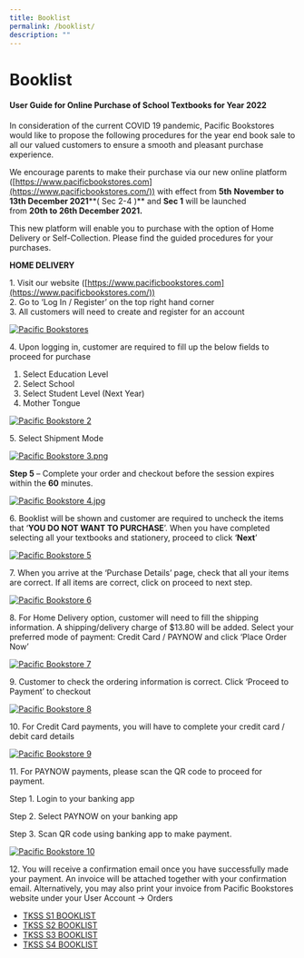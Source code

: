 ```yaml
---
title: Booklist
permalink: /booklist/
description: ""
---
```

# Booklist
#### **User Guide for Online Purchase of School Textbooks for Year 2022**

In consideration of the current COVID 19 pandemic, Pacific Bookstores would like to propose the following procedures for the year end book sale to all our valued customers to ensure a smooth and pleasant purchase experience.

We encourage parents to make their purchase via our new online platform ([https://www.pacificbookstores.com](https://www.pacificbookstores.com/)) with effect from **5th** **November to 13th December 2021****( Sec 2-4 )** and **Sec 1** will be launched from **20th to 26th December 2021.**

This new platform will enable you to purchase with the option of Home Delivery or Self-Collection. Please find the guided procedures for your purchases.

**HOME DELIVERY**

1\.  Visit our website ([https://www.pacificbookstores.com](https://www.pacificbookstores.com/))  
2\.  Go to ‘Log In / Register’ on the top right hand corner  
3\.  All customers will need to create and register for an account

[![Pacific Bookstores](/images/Booklist/Pacific-bookstores.png)](/images/Booklist/Pacific-bookstores.png)

4\. Upon logging in, customer are required to fill up the below fields to proceed for purchase

   1.  Select Education Level  
   2.  Select School  
   3.  Select Student Level (Next Year)  
   4.  Mother Tongue

[![Pacific Bookstore 2](/images/Booklist/Pacific-bookstore-2.png)](/images/Booklist/Pacific-bookstore-2.png)

5\. Select Shipment Mode

[![Pacific Bookstore 3.png](/images/Booklist/Pacific-bookstore-3.jpg)](/images/Booklist/Pacific-bookstore-3.jpg)

**Step 5** – Complete your order and checkout before the session expires within the **60** minutes.

[![Pacific Bookstore 4.jpg](/images/Booklist/Pacific-bookstore-4.png)](/images/Booklist/Pacific-bookstore-4.png)

6\. Booklist will be shown and customer are required to uncheck the items that ‘**YOU DO NOT WANT TO PURCHASE**’. When you have completed selecting all your textbooks and stationery, proceed to click ‘**Next**’

[![Pacific Bookstore 5](/images/Booklist//Pacific-bookstore-5.png)](/images/Booklist/Pacific-bookstore-5.png)

7\. When you arrive at the ‘Purchase Details’ page, check that all your items are correct. If all items are correct, click on proceed to next step.

[![Pacific Bookstore 6](/images/Booklist/Pacific-bookstore-6.png)](/images/Booklist//Pacific-bookstore-6.png)

8\. For Home Delivery option, customer will need to fill the shipping information. A shipping/delivery charge of $13.80 will be added. Select your preferred mode of payment: Credit Card / PAYNOW and click ‘Place Order Now’

[![Pacific Bookstore 7](/images/Booklist/Pacific-bookstore-7.png)](/images/Booklist/Pacific-bookstore-7.png)

9\. Customer to check the ordering information is correct. Click ‘Proceed to Payment’ to checkout

[![Pacific Bookstore 8](/images/Booklist/Pacific-bookstore-8.png)](/images/Booklist/Pacific-bookstore-8.png)

10\. For Credit Card payments, you will have to complete your credit card / debit card details

[![Pacific Bookstore 9](/images/Booklist/Pacific-bookstore-9.png)](/images/Booklist/Pacific-bookstore-9.png)

11\. For PAYNOW payments, please scan the QR code to proceed for payment.

Step 1. Login to your banking app

Step 2. Select PAYNOW on your banking app

Step 3. Scan QR code using banking app to make payment.

[![Pacific Bookstore 10](/images/Booklist/Pacific-bookstore-10.png)](/images/Booklist/Pacific-bookstore-10.png)

12\. You will receive a confirmation email once you have successfully made your payment. An invoice will be attached together with your confirmation email. Alternatively, you may also print your invoice from Pacific Bookstores website under your User Account -> Orders

*   [TKSS S1 BOOKLIST](https://tanjongkatongsec.moe.edu.sg/wp-content/uploads/2021/10/TKSS-S1-BOOKLIST.pdf)
*   [TKSS S2 BOOKLIST](https://tanjongkatongsec.moe.edu.sg/wp-content/uploads/2021/10/TKSS-S2-BOOKLIST.pdf)
*   [TKSS S3 BOOKLIST](https://tanjongkatongsec.moe.edu.sg/wp-content/uploads/2021/10/TKSS-S3-BOOKLIST.pdf)
*   [TKSS S4 BOOKLIST](https://tanjongkatongsec.moe.edu.sg/wp-content/uploads/2021/10/TKSS-S4-BOOKLIST.pdf)